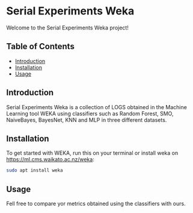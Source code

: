 # Serial Experiments Weka

Welcome to the Serial Experiments Weka project! 

## Table of Contents

- [Introduction](#introduction)
- [Installation](#installation)
- [Usage](#usage)

## Introduction

Serial Experiments Weka is a collection of LOGS obtained in the Machine Learning tool WEKA using classifiers such as Random Forest, SMO, NaiveBayes, BayesNet, KNN and MLP in three different datasets.

## Installation

To get started with WEKA, run this on your terminal or install weka on https://ml.cms.waikato.ac.nz/weka:

```bash
sudo apt install weka
```

## Usage 
Fell free to compare yor metrics obtained using the classifiers with ours.

